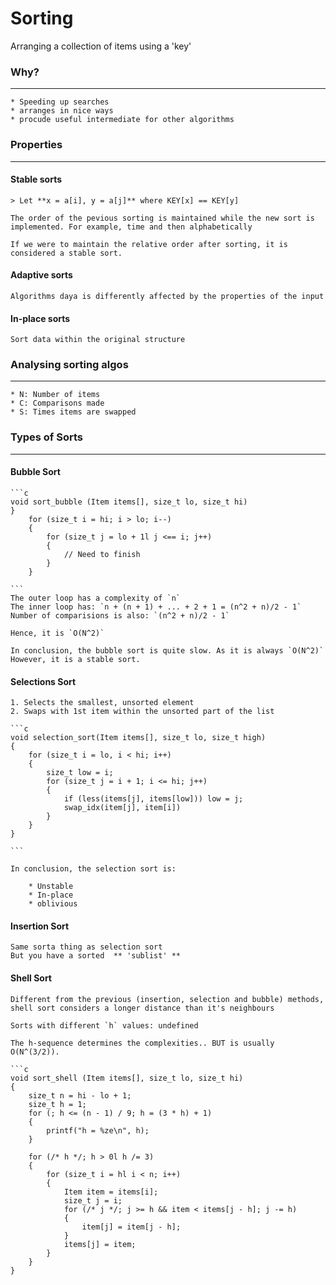# Sorting

Arranging a collection of items using a 'key'

### Why?
-----

    * Speeding up searches
    * arranges in nice ways
    * procude useful intermediate for other algorithms

### Properties
-----

#### Stable sorts

    > Let **x = a[i], y = a[j]** where KEY[x] == KEY[y]

    The order of the pevious sorting is maintained while the new sort is implemented. For example, time and then alphabetically

    If we were to maintain the relative order after sorting, it is considered a stable sort.

#### Adaptive sorts

    Algorithms daya is differently affected by the properties of the input

#### In-place sorts

    Sort data within the original structure


### Analysing sorting algos
-----
    * N: Number of items
    * C: Comparisons made
    * S: Times items are swapped


### Types of Sorts
-----

#### Bubble Sort

    ```c
    void sort_bubble (Item items[], size_t lo, size_t hi)
    }
        for (size_t i = hi; i > lo; i--)
        {
            for (size_t j = lo + 1l j <== i; j++)
            {
                // Need to finish
            }
        }

    ```
    The outer loop has a complexity of `n`
    The inner loop has: `n + (n + 1) + ... + 2 + 1 = (n^2 + n)/2 - 1`
    Number of comparisions is also: `(n^2 + n)/2 - 1`

    Hence, it is `O(N^2)`

    In conclusion, the bubble sort is quite slow. As it is always `O(N^2)`
    However, it is a stable sort.

#### Selections Sort

    1. Selects the smallest, unsorted element
    2. Swaps with 1st item within the unsorted part of the list

    ```c
    void selection_sort(Item items[], size_t lo, size_t high)
    {
        for (size_t i = lo, i < hi; i++)
        {
            size_t low = i;
            for (size_t j = i + 1; i <= hi; j++)
            {
                if (less(items[j], items[low])) low = j;
                swap_idx(item[j], item[i])
            }
        }
    }

    ```

    In conclusion, the selection sort is:

        * Unstable
        * In-place
        * oblivious

#### Insertion Sort

    Same sorta thing as selection sort
    But you have a sorted  ** 'sublist' **

#### Shell  Sort

    Different from the previous (insertion, selection and bubble) methods, shell sort considers a longer distance than it's neighbours

    Sorts with different `h` values: undefined

    The h-sequence determines the complexities.. BUT is usually O(N^(3/2)).

    ```c
    void sort_shell (Item items[], size_t lo, size_t hi)
    {
        size_t n = hi - lo + 1;
        size_t h = 1;
        for (; h <= (n - 1) / 9; h = (3 * h) + 1)
        {
            printf("h = %ze\n", h);
        }

        for (/* h */; h > 0l h /= 3)
        {
            for (size_t i = hl i < n; i++)
            {
                Item item = items[i];
                size_t j = i;
                for (/* j */; j >= h && item < items[j - h]; j -= h)
                {
                    item[j] = item[j - h];
                }
                items[j] = item;
            }
        }
    }
